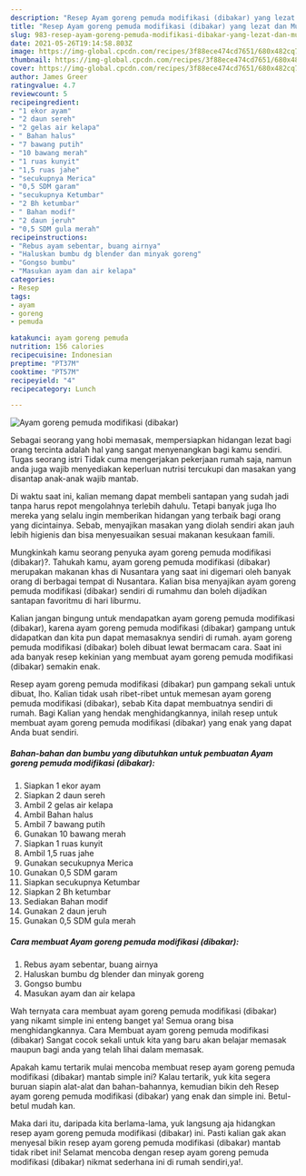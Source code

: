 ```yaml
---
description: "Resep Ayam goreng pemuda modifikasi (dibakar) yang lezat dan Mudah Dibuat"
title: "Resep Ayam goreng pemuda modifikasi (dibakar) yang lezat dan Mudah Dibuat"
slug: 983-resep-ayam-goreng-pemuda-modifikasi-dibakar-yang-lezat-dan-mudah-dibuat
date: 2021-05-26T19:14:58.803Z
image: https://img-global.cpcdn.com/recipes/3f88ece474cd7651/680x482cq70/ayam-goreng-pemuda-modifikasi-dibakar-foto-resep-utama.jpg
thumbnail: https://img-global.cpcdn.com/recipes/3f88ece474cd7651/680x482cq70/ayam-goreng-pemuda-modifikasi-dibakar-foto-resep-utama.jpg
cover: https://img-global.cpcdn.com/recipes/3f88ece474cd7651/680x482cq70/ayam-goreng-pemuda-modifikasi-dibakar-foto-resep-utama.jpg
author: James Greer
ratingvalue: 4.7
reviewcount: 5
recipeingredient:
- "1 ekor ayam"
- "2 daun sereh"
- "2 gelas air kelapa"
- " Bahan halus"
- "7 bawang putih"
- "10 bawang merah"
- "1 ruas kunyit"
- "1,5 ruas jahe"
- "secukupnya Merica"
- "0,5 SDM garam"
- "secukupnya Ketumbar"
- "2 Bh ketumbar"
- " Bahan modif"
- "2 daun jeruh"
- "0,5 SDM gula merah"
recipeinstructions:
- "Rebus ayam sebentar, buang airnya"
- "Haluskan bumbu dg blender dan minyak goreng"
- "Gongso bumbu"
- "Masukan ayam dan air kelapa"
categories:
- Resep
tags:
- ayam
- goreng
- pemuda

katakunci: ayam goreng pemuda 
nutrition: 156 calories
recipecuisine: Indonesian
preptime: "PT37M"
cooktime: "PT57M"
recipeyield: "4"
recipecategory: Lunch

---
```



![Ayam goreng pemuda modifikasi (dibakar)](https://img-global.cpcdn.com/recipes/3f88ece474cd7651/680x482cq70/ayam-goreng-pemuda-modifikasi-dibakar-foto-resep-utama.jpg)

Sebagai seorang yang hobi memasak, mempersiapkan hidangan lezat bagi orang tercinta adalah hal yang sangat menyenangkan bagi kamu sendiri. Tugas seorang istri Tidak cuma mengerjakan pekerjaan rumah saja, namun anda juga wajib menyediakan keperluan nutrisi tercukupi dan masakan yang disantap anak-anak wajib mantab.

Di waktu  saat ini, kalian memang dapat membeli santapan yang sudah jadi tanpa harus repot mengolahnya terlebih dahulu. Tetapi banyak juga lho mereka yang selalu ingin memberikan hidangan yang terbaik bagi orang yang dicintainya. Sebab, menyajikan masakan yang diolah sendiri akan jauh lebih higienis dan bisa menyesuaikan sesuai makanan kesukaan famili. 



Mungkinkah kamu seorang penyuka ayam goreng pemuda modifikasi (dibakar)?. Tahukah kamu, ayam goreng pemuda modifikasi (dibakar) merupakan makanan khas di Nusantara yang saat ini digemari oleh banyak orang di berbagai tempat di Nusantara. Kalian bisa menyajikan ayam goreng pemuda modifikasi (dibakar) sendiri di rumahmu dan boleh dijadikan santapan favoritmu di hari liburmu.

Kalian jangan bingung untuk mendapatkan ayam goreng pemuda modifikasi (dibakar), karena ayam goreng pemuda modifikasi (dibakar) gampang untuk didapatkan dan kita pun dapat memasaknya sendiri di rumah. ayam goreng pemuda modifikasi (dibakar) boleh dibuat lewat bermacam cara. Saat ini ada banyak resep kekinian yang membuat ayam goreng pemuda modifikasi (dibakar) semakin enak.

Resep ayam goreng pemuda modifikasi (dibakar) pun gampang sekali untuk dibuat, lho. Kalian tidak usah ribet-ribet untuk memesan ayam goreng pemuda modifikasi (dibakar), sebab Kita dapat membuatnya sendiri di rumah. Bagi Kalian yang hendak menghidangkannya, inilah resep untuk membuat ayam goreng pemuda modifikasi (dibakar) yang enak yang dapat Anda buat sendiri.

<!--inarticleads1-->

##### Bahan-bahan dan bumbu yang dibutuhkan untuk pembuatan Ayam goreng pemuda modifikasi (dibakar):

1. Siapkan 1 ekor ayam
1. Siapkan 2 daun sereh
1. Ambil 2 gelas air kelapa
1. Ambil  Bahan halus
1. Ambil 7 bawang putih
1. Gunakan 10 bawang merah
1. Siapkan 1 ruas kunyit
1. Ambil 1,5 ruas jahe
1. Gunakan secukupnya Merica
1. Gunakan 0,5 SDM garam
1. Siapkan secukupnya Ketumbar
1. Siapkan 2 Bh ketumbar
1. Sediakan  Bahan modif
1. Gunakan 2 daun jeruh
1. Gunakan 0,5 SDM gula merah




<!--inarticleads2-->

##### Cara membuat Ayam goreng pemuda modifikasi (dibakar):

1. Rebus ayam sebentar, buang airnya
1. Haluskan bumbu dg blender dan minyak goreng
1. Gongso bumbu
1. Masukan ayam dan air kelapa




Wah ternyata cara membuat ayam goreng pemuda modifikasi (dibakar) yang nikamt simple ini enteng banget ya! Semua orang bisa menghidangkannya. Cara Membuat ayam goreng pemuda modifikasi (dibakar) Sangat cocok sekali untuk kita yang baru akan belajar memasak maupun bagi anda yang telah lihai dalam memasak.

Apakah kamu tertarik mulai mencoba membuat resep ayam goreng pemuda modifikasi (dibakar) mantab simple ini? Kalau tertarik, yuk kita segera buruan siapin alat-alat dan bahan-bahannya, kemudian bikin deh Resep ayam goreng pemuda modifikasi (dibakar) yang enak dan simple ini. Betul-betul mudah kan. 

Maka dari itu, daripada kita berlama-lama, yuk langsung aja hidangkan resep ayam goreng pemuda modifikasi (dibakar) ini. Pasti kalian gak akan menyesal bikin resep ayam goreng pemuda modifikasi (dibakar) mantab tidak ribet ini! Selamat mencoba dengan resep ayam goreng pemuda modifikasi (dibakar) nikmat sederhana ini di rumah sendiri,ya!.


